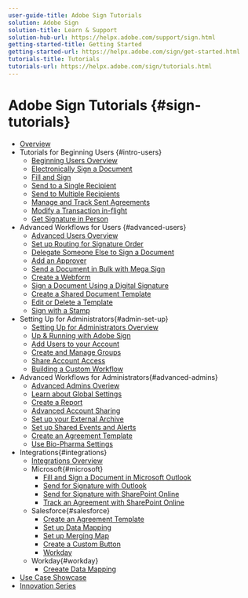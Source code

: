 ```yaml
---
user-guide-title: Adobe Sign Tutorials
solution: Adobe Sign
solution-title: Learn & Support
solution-hub-url: https://helpx.adobe.com/support/sign.html
getting-started-title: Getting Started
getting-started-url: https://helpx.adobe.com/sign/get-started.html
tutorials-title: Tutorials
tutorials-url: https://helpx.adobe.com/sign/tutorials.html
---
```


# Adobe Sign Tutorials {#sign-tutorials}

+ [Overview](overview.md)
+ Tutorials for Beginning Users {#intro-users}
  + [Beginning Users Overview](beginner-users-overview.md)
  + [Electronically Sign a Document](sign-beginner-tutorials/electronically-sign-a-document.md)
  + [Fill and Sign](sign-beginner-tutorials/fill-and-sign.md)
  + [Send to a Single Recipient](sign-beginner-tutorials/send-to-single-recipient.md)
  + [Send to Multiple Recipients](sign-beginner-tutorials/send-to-multiple-recipients.md)
  + [Manage and Track Sent Agreements](sign-beginner-tutorials/manage-and-track.md)
  + [Modify a Transaction in-flight](sign-beginner-tutorials/modify-in-flight.md)
  + [Get Signature in Person](sign-beginner-tutorials/sign-in-person.md)
+ Advanced Workflows for Users {#advanced-users}
  + [Advanced Users Overview](advanced-users-overview.md)
  + [Set up Routing for Signature Order](sign-advanced-users/setting-up-routing.md)
  + [Delegate Someone Else to Sign a Document](sign-advanced-users/delegate-signture.md)
  + [Add an Approver](sign-advanced-users/add-an-approver.md)
  + [Send a Document in Bulk with Mega Sign](sign-advanced-users/megasign.md)
  + [Create a Webform](sign-advanced-users/webform.md)
  + [Sign a Document Using a Digital Signature](sign-advanced-users/sign-with-a-digital-signature.md)
  + [Create a Shared Document Template](sign-advanced-users/create-a-template.md)
  + [Edit or Delete a Template](sign-advanced-users/edit-a-template.md)
  + [Sign with a Stamp](sign-advanced-users/sign-with-a-stamp.md)
+ Setting Up for Administrators{#admin-set-up}
  + [Setting Up for Administrators Overview](intro-admin-overview.md)
  + [Up & Running with Adobe Sign](up-and-running-admin.md)
  + [Add Users to your Account](add-users-to-your-account.md)
  + [Create and Manage Groups](create-and-manage-groups.md)
  + [Share Account Access](share-account-access.md)
  + [Building a Custom Workflow](building-a-custom-workflow.md)
+ Advanced Workflows for Administrators{#advanced-admins}
  + [Advanced Admins Overiew](advanced-admin-overview.md)
  + [Learn about Global Settings](learn-about-global-settings.md)
  + [Create a Report](create-a-report.md)
  + [Advanced Account Sharing](advanced-account-sharing.md)
  + [Set up your External Archive](set-up-your-external-archive.md)
  + [Set up Shared Events and Alerts](set-up-shared-events-and-alert.md)
  + [Create an Agreement Template](create-an-agreement-template.md)
  + [Use Bio-Pharma Settings](use-bio-pharma-settings.md)
+ Integrations{#integrations}
  + [Integrations Overview](integrations-overview.md)
  + Microsoft{#microsoft}
    + [Fill and Sign a Document in Microsoft Outlook](fill-and-sign-doc-microsoft-outlook.md)
    + [Send for Signature with Outlook](send-for-signature-with-outlook.md)
    + [Send for Signature with SharePoint Online](send-for-signature-with-sharepoint-online.md)
    + [Track an Agreement with SharePoint Online](track-an-agreement-with-sharepoint-online.md)
  + Salesforce{#salesforce}
    + [Create an Agreement Template](create-an-agreement-template-with-salesforce.md)
    + [Set up Data Mapping](set-up-data-mapping.md)
    + [Set up Merging Map](set-up-merging-map.md)
    + [Create a Custom Button](create-a-custom-button.md)
    + [Workday](workday.md)
  + Workday{#workday}
    + [Creeate Data Mapping](workday.md)
+ [Use Case Showcase](use-case-showcase.md)
+ [Innovation Series](innovation-series.md)




